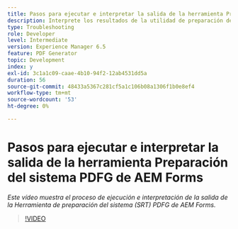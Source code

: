 ```yaml
---
title: Pasos para ejecutar e interpretar la salida de la herramienta Preparación del sistema PDFG de AEM Forms
description: Interprete los resultados de la utilidad de preparación de PDF Generator.
type: Troubleshooting
role: Developer
level: Intermediate
version: Experience Manager 6.5
feature: PDF Generator
topic: Development
index: y
exl-id: 3c1a1c09-caae-4b10-94f2-12ab4531dd5a
duration: 56
source-git-commit: 48433a5367c281cf5a1c106b08a1306f1b0e8ef4
workflow-type: tm+mt
source-wordcount: '53'
ht-degree: 0%

---
```


# Pasos para ejecutar e interpretar la salida de la herramienta Preparación del sistema PDFG de AEM Forms

*Este vídeo muestra el proceso de ejecución e interpretación de la salida de la Herramienta de preparación del sistema (SRT) PDFG de AEM Forms.*

>[!VIDEO](https://video.tv.adobe.com/v/335543?quality=12&learn=on)
